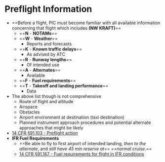 # Preflight Information

* ==Before a flight, PIC must become familiar with all available information concerning that flight which includes **(NW KRAFT)**==
  * ==**N** - **NOTAMs**==
  * ==**W** - **Weather**==
    * Reports and forecasts
  * ==**K** - **Known traffic delays**==
    * As advised by ATC
  * ==**R** - **Runway lengths**==
    * Of intended use
  * ==**A** - **Alternates**==
    * Available
  * ==**F** - **Fuel requirements**==
  * ==**T** - **Takeoff and landing performance**==
    * Data
* The above list though is not comprehensive
  * Route of flight and altitude
  * Airspace
  * Obstacles
  * Airport environment at destination (taxi destination)
  * Planned instrument approach procedures and potential alternate approaches that might be likely
* [14 CFR &sect;91.103 - Preflight action](https://www.ecfr.gov/current/title-14/chapter-I/subchapter-F/part-91/subpart-B/subject-group-ECFRe4c59b5f5506932/section-91.103)
* **IFR Fuel Requirements**
  * ==Be able to fly to first airport of intended landing, *then to the alternate*, and *still have 45 min reserve at*== ==*normal cruise*.==
  * [14 CFR &sect;91.167 - Fuel requirements for flight in IFR conditions](https://www.ecfr.gov/current/title-14/chapter-I/subchapter-F/part-91/subpart-B/subject-group-ECFRef6e8c57f580cfd/section-91.167)

<!--
TODO@dpwiese - fix the hack above because italicized highlighted text doesn't line wrap
-->
